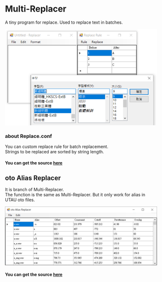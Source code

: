 # Multi-Replacer
A tiny program for replace.
Used to replace text in batches.

![image](https://github.com/Yuijzeon/multi_replacer/blob/master/replacer.png)


### about Replace.conf
You can custom replace rule for batch replacement.<br>
Strings to be replaced are sorted by string length.


#### You can get the source [here](https://github.com/Yuijzeon/multi_replacer/tree/master/repos)


## oto Alias Replacer
It is branch of Multi-Replacer.<br>
The function is the same as Multi-Replacer.
But it only work for alias in UTAU oto files.

![image](https://github.com/Yuijzeon/multi_replacer/blob/master/otoReplacer.png)


#### You can get the source [here](https://github.com/Yuijzeon/multi_replacer/tree/master/branch)
